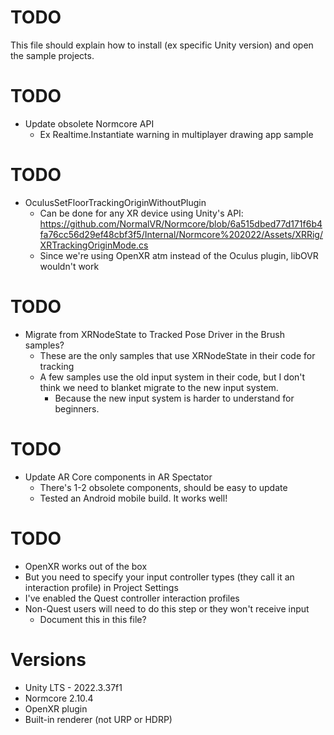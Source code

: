 # TODO
This file should explain how to install (ex specific Unity version) and open the sample projects.

# TODO
* Update obsolete Normcore API
	* Ex Realtime.Instantiate warning in multiplayer drawing app sample

# TODO
* OculusSetFloorTrackingOriginWithoutPlugin
	* Can be done for any XR device using Unity's API: https://github.com/NormalVR/Normcore/blob/6a515dbed77d171f6b4fa76cc56d29ef48cbf3f5/Internal/Normcore%202022/Assets/XRRig/XRTrackingOriginMode.cs
	* Since we're using OpenXR atm instead of the Oculus plugin, libOVR wouldn't work

# TODO
* Migrate from XRNodeState to Tracked Pose Driver in the Brush samples?
	* These are the only samples that use XRNodeState in their code for tracking
	* A few samples use the old input system in their code, but I don't think we need to blanket migrate to the new input system.
		* Because the new input system is harder to understand for beginners.

# TODO
* Update AR Core components in AR Spectator
	* There's 1-2 obsolete components, should be easy to update
	* Tested an Android mobile build. It works well!

# TODO
* OpenXR works out of the box
* But you need to specify your input controller types (they call it an interaction profile) in Project Settings
* I've enabled the Quest controller interaction profiles
* Non-Quest users will need to do this step or they won't receive input
	* Document this in this file?

# Versions
* Unity LTS - 2022.3.37f1
* Normcore 2.10.4
* OpenXR plugin
* Built-in renderer (not URP or HDRP)
